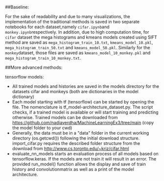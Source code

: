 ##Baseline:

For the sake of readability and due to many visualizations, the implementation of the traditional methods is saved in two separate notebooks for each dataset,namely `cifar.ipynb`and `monkey.ipynb`respectively. In addition, due to high computation time, for `cifar` dataset the mega histograms and kmeans models created using SIFT method are saved as `mega_histogram_train_10.txt`, `kmeans_model_10.pkl`, `mega_histogram_train_50.txt` and `kmeans_model_50.pkl`. Similarly for the `monkey`dataset, those files are saved as `kmeans_model_10_monkey.pkl` and `mega_histogram_train_10_monkey.txt`. 



##More advanced methods:

tensorflow models:
-	All trained models and histories are saved in the models directory for the datasets cifar and monkeys (both are dictionaries in the model dictionary)
- 	Each model starting with tf (tensorflow) can be started by opening the file. The nomenclature is tf_model-architecture_dataset.py.
	The script checks, if a trained model is available or will start training and predicting otherwise. Trained models can be downloaded from https://github.com/nadiaverdha/MachineLearningEx3/tree/main (copy the model folder to your cwd)
- 	Generally, the data must be in a "data" folder in the current working directory (os.getcwd()) following the initial download structure.
 	import_cifar.py requires the described folder structure from the download from http://www.cs.toronto.edu/~kriz/cifar.html
-	evaluate_nn_models starts an evaluation process of all models based on tensorflow.keras. If the models are not train it will result in an error.
	The provided run_model() function allows the display and save of train history and convolutionmatrix as well as a print of the model architecture.
